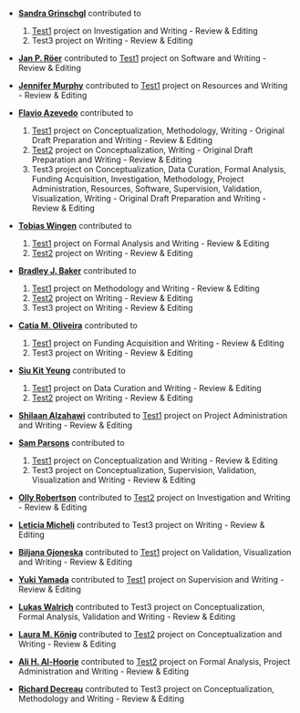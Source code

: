 - **[Sandra Grinschgl](https://orcid.org/0000-0001-6666-9426)** contributed to 
    1. [Test1](forrt.org/nexus) project on Investigation and Writing - Review & Editing
    2. Test3 project on Writing - Review & Editing

- **[Jan P. Röer](https://orcid.org/0000-0001-7774-3433)** contributed to [Test1](forrt.org/nexus) project on Software and Writing - Review & Editing

- **[Jennifer Murphy](https://orcid.org/0000-0001-8624-3828)** contributed to [Test1](forrt.org/nexus) project on Resources and Writing - Review & Editing

- **[Flavio Azevedo](https://orcid.org/0000-0001-9000-8513)** contributed to 
    1. [Test1](forrt.org/nexus) project on Conceptualization, Methodology, Writing - Original Draft Preparation and Writing - Review & Editing
    2. [Test2](forrt.org/reversals) project on Conceptualization, Writing - Original Draft Preparation and Writing - Review & Editing
    3. Test3 project on Conceptualization, Data Curation, Formal Analysis, Funding Acquisition, Investigation, Methodology, Project Administration, Resources, Software, Supervision, Validation, Visualization, Writing - Original Draft Preparation and Writing - Review & Editing

- **[Tobias Wingen](https://orcid.org/0000-0002-1559-859X)** contributed to 
    1. [Test1](forrt.org/nexus) project on Formal Analysis and Writing - Review & Editing
    2. [Test2](forrt.org/reversals) project on Writing - Review & Editing

- **[Bradley J. Baker](https://orcid.org/0000-0002-1697-4198)** contributed to 
    1. [Test1](forrt.org/nexus) project on Methodology and Writing - Review & Editing
    2. [Test2](forrt.org/reversals) project on Writing - Review & Editing
    3. Test3 project on Writing - Review & Editing

- **[Catia M. Oliveira](https://orcid.org/0000-0002-2976-3330)** contributed to 
    1. [Test1](forrt.org/nexus) project on Funding Acquisition and Writing - Review & Editing
    2. Test3 project on Writing - Review & Editing

- **[Siu Kit Yeung](https://orcid.org/0000-0002-5835-0981)** contributed to 
    1. [Test1](forrt.org/nexus) project on Data Curation and Writing - Review & Editing
    2. [Test2](forrt.org/reversals) project on Writing - Review & Editing

- **[Shilaan Alzahawi](https://orcid.org/0000-0002-6892-4643)** contributed to [Test1](forrt.org/nexus) project on Project Administration and Writing - Review & Editing

- **[Sam  Parsons](https://orcid.org/0000-0002-7048-4093)** contributed to 
    1. [Test1](forrt.org/nexus) project on Conceptualization and Writing - Review & Editing
    2. Test3 project on Conceptualization, Supervision, Validation, Visualization and Writing - Review & Editing

- **[Olly Robertson](https://orcid.org/0000-0002-7333-0903)** contributed to [Test2](forrt.org/reversals) project on Investigation and Writing - Review & Editing

- **[Leticia Micheli](https://orcid.org/0000-0003-0066-8222)** contributed to Test3 project on Writing - Review & Editing

- **[Biljana Gjoneska](https://orcid.org/0000-0003-1200-6672)** contributed to [Test1](forrt.org/nexus) project on Validation, Visualization and Writing - Review & Editing

- **[Yuki Yamada](https://orcid.org/0000-0003-1431-568X)** contributed to [Test1](forrt.org/nexus) project on Supervision and Writing - Review & Editing

- **[Lukas Walrich](https://orcid.org/0000-0003-2121-5177)** contributed to Test3 project on Conceptualization, Formal Analysis, Validation and Writing - Review & Editing

- **[Laura M. König](https://orcid.org/0000-0003-3655-8842)** contributed to [Test2](forrt.org/reversals) project on Conceptualization and Writing - Review & Editing

- **[Ali H. Al-Hoorie](https://orcid.org/0000-0003-3810-5978)** contributed to [Test2](forrt.org/reversals) project on Formal Analysis, Project Administration and Writing - Review & Editing

- **[Richard Decreau](https://orcid.org/0000-0003-4205-0092)** contributed to Test3 project on Conceptualization, Methodology and Writing - Review & Editing